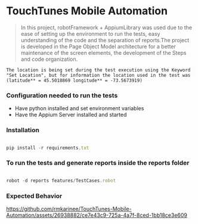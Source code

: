 # TouchTunes Mobile Automation
 
>In this project, robotFramework + AppiumLibrary was used due to the ease of setting up the environment to run the tests, easy understanding of the code and the separation of reports.The project is developed in the Page Object Model architecture for a better maintenance of the screen elements, the development of the Steps and code organization.

`The location is being set during the test execution using the Keyword "Set Location", but for information the location used in the test was (latitude** = 45.5018869 longitude** = -73.5673919)`


### Configuration needed to run the tests

* Have python installed and set environment variables
* Have the Appium Server installed and started

### Installation

```js  

pip install -r requirements.txt

```

### To run the tests and generate reports inside the reports folder
```js  

robot -d reports features/TestCases.robot

```

### Expected Behavior

https://github.com/rmkarinee/TouchTunes-Mobile-Automation/assets/26938882/ce7e43c9-725a-4a7f-8ced-1bb18ce3e609
